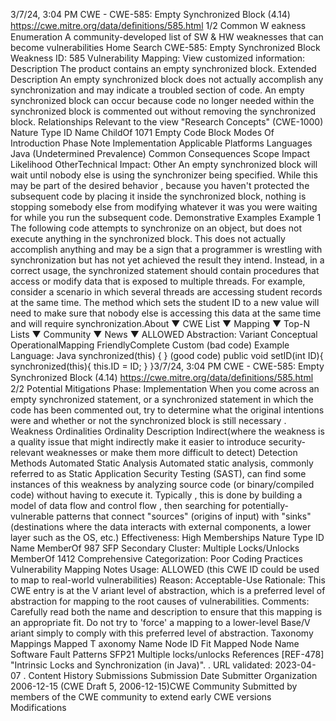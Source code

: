 3/7/24, 3:04 PM CWE - CWE-585: Empty Synchronized Block (4.14)
https://cwe.mitre.org/data/deﬁnitions/585.html 1/2
Common W eakness Enumeration
A community-developed list of SW & HW weaknesses that can become
vulnerabilities
Home Search
CWE-585: Empty Synchronized Block
Weakness ID: 585
Vulnerability Mapping: 
View customized information:
 Description
The product contains an empty synchronized block.
 Extended Description
An empty synchronized block does not actually accomplish any synchronization and may indicate a troubled section of code. An
empty synchronized block can occur because code no longer needed within the synchronized block is commented out without
removing the synchronized block.
 Relationships
 Relevant to the view "Research Concepts" (CWE-1000)
Nature Type ID Name
ChildOf 1071 Empty Code Block
 Modes Of Introduction
Phase Note
Implementation
 Applicable Platforms
Languages
Java (Undetermined Prevalence)
 Common Consequences
Scope Impact Likelihood
OtherTechnical Impact: Other
An empty synchronized block will wait until nobody else is using the synchronizer being specified. While this
may be part of the desired behavior , because you haven't protected the subsequent code by placing it inside
the synchronized block, nothing is stopping somebody else from modifying whatever it was you were waiting
for while you run the subsequent code.
 Demonstrative Examples
Example 1
The following code attempts to synchronize on an object, but does not execute anything in the synchronized block. This does not
actually accomplish anything and may be a sign that a programmer is wrestling with synchronization but has not yet achieved the
result they intend.
Instead, in a correct usage, the synchronized statement should contain procedures that access or modify data that is exposed to
multiple threads. For example, consider a scenario in which several threads are accessing student records at the same time. The
method which sets the student ID to a new value will need to make sure that nobody else is accessing this data at the same time and
will require synchronization.About ▼ CWE List ▼ Mapping ▼ Top-N Lists ▼ Community ▼ News ▼
ALLOWED
Abstraction: Variant
Conceptual OperationalMapping
FriendlyComplete Custom
(bad code) Example Language: Java 
synchronized(this) { }
(good code) 
public void setID(int ID){
synchronized(this){
this.ID = ID;
}
}3/7/24, 3:04 PM CWE - CWE-585: Empty Synchronized Block (4.14)
https://cwe.mitre.org/data/deﬁnitions/585.html 2/2
 Potential Mitigations
Phase: Implementation
When you come across an empty synchronized statement, or a synchronized statement in which the code has been commented
out, try to determine what the original intentions were and whether or not the synchronized block is still necessary .
 Weakness Ordinalities
Ordinality Description
Indirect(where the weakness is a quality issue that might indirectly make it easier to introduce security-relevant weaknesses or make
them more difficult to detect)
 Detection Methods
Automated Static Analysis
Automated static analysis, commonly referred to as Static Application Security Testing (SAST), can find some instances of this
weakness by analyzing source code (or binary/compiled code) without having to execute it. Typically , this is done by building a
model of data flow and control flow , then searching for potentially-vulnerable patterns that connect "sources" (origins of input)
with "sinks" (destinations where the data interacts with external components, a lower layer such as the OS, etc.)
Effectiveness: High
 Memberships
Nature Type ID Name
MemberOf 987 SFP Secondary Cluster: Multiple Locks/Unlocks
MemberOf 1412 Comprehensive Categorization: Poor Coding Practices
 Vulnerability Mapping Notes
Usage: ALLOWED (this CWE ID could be used to map to real-world vulnerabilities)
Reason: Acceptable-Use
Rationale:
This CWE entry is at the V ariant level of abstraction, which is a preferred level of abstraction for mapping to the root causes of
vulnerabilities.
Comments:
Carefully read both the name and description to ensure that this mapping is an appropriate fit. Do not try to 'force' a mapping to a
lower-level Base/V ariant simply to comply with this preferred level of abstraction.
 Taxonomy Mappings
Mapped T axonomy Name Node ID Fit Mapped Node Name
Software Fault Patterns SFP21 Multiple locks/unlocks
 References
[REF-478] "Intrinsic Locks and Synchronization (in Java)".
. URL validated: 2023-04-07 .
 Content History
 Submissions
Submission Date Submitter Organization
2006-12-15
(CWE Draft 5, 2006-12-15)CWE Community
Submitted by members of the CWE community to extend early CWE versions
 Modifications
